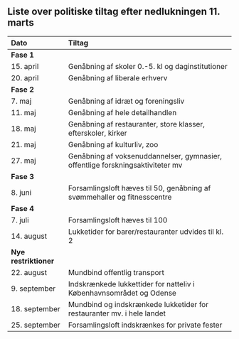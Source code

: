 ## Liste over politiske tiltag efter nedlukningen 11. marts

| Dato | Tiltag |
|:--|:--|
| **Fase 1** |
| 15. april | Genåbning af skoler 0.-5. kl og daginstitutioner |
| 20. april | Genåbning af liberale erhverv |
| **Fase 2** | 
| 7. maj | Genåbning af idræt og foreningsliv |
| 11. maj | Genåbning af hele detailhandlen |
| 18. maj | Genåbning af restauranter, store klasser, efterskoler, kirker |
| 21. maj | Genåbning af kulturliv, zoo |
| 27. maj | Genåbning af voksenuddannelser, gymnasier, offentlige forskningsaktiviteter mv |
| **Fase 3** | 
| 8. juni | Forsamlingsloft hæves til 50, genåbning af svømmehaller og fitnesscentre |
| **Fase 4** | 
| 7. juli | Forsamlingsloft hæves til 100 |
| 14. august | Lukketider for barer/restauranter udvides til kl. 2 |
| **Nye restriktioner** | 
| 22. august | Mundbind offentlig transport |
| 9. september | Indskrænkede lukkettider for natteliv i Københavnsområdet og Odense |
| 18. september | Mundbind og indskrænkede lukketider for restauranter mv. i hele landet |
| 25. september | Forsamlingsloft indskrænkes for private fester
